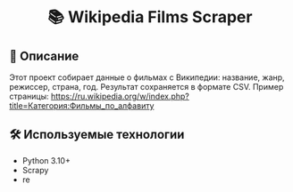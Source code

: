 <h1 align="center"> 📚 Wikipedia Films Scraper</h1>

## 🧾 Описание
Этот проект собирает данные о фильмах с Википедии: название, жанр, режиссер, страна, год. Результат сохраняется в формате CSV.
Пример страницы: https://ru.wikipedia.org/w/index.php?title=Категория:Фильмы_по_алфавиту

## 🛠️ Используемые технологии
- Python 3.10+
- Scrapy
- re
